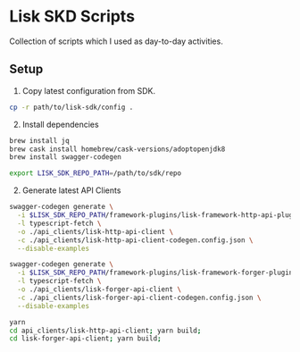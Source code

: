 # Lisk SKD Scripts

Collection of scripts which I used as day-to-day activities.

## Setup

1. Copy latest configuration from SDK.

```bash
cp -r path/to/lisk-sdk/config .
```

2. Install dependencies

```bash
brew install jq
brew cask install homebrew/cask-versions/adoptopenjdk8
brew install swagger-codegen

export LISK_SDK_REPO_PATH=/path/to/sdk/repo
```

2. Generate latest API Clients

```bash
swagger-codegen generate \
  -i $LISK_SDK_REPO_PATH/framework-plugins/lisk-framework-http-api-plugin/swagger.yml \
  -l typescript-fetch \
  -o ./api_clients/lisk-http-api-client \
  -c ./api_clients/lisk-http-api-client-codegen.config.json \
  --disable-examples

swagger-codegen generate \
  -i $LISK_SDK_REPO_PATH/framework-plugins/lisk-framework-forger-plugin/swagger.yml \
  -l typescript-fetch \
  -o ./api_clients/lisk-forger-api-client \
  -c ./api_clients/lisk-forger-api-client-codegen.config.json \
  --disable-examples

yarn
cd api_clients/lisk-http-api-client; yarn build;
cd lisk-forger-api-client; yarn build;
```
